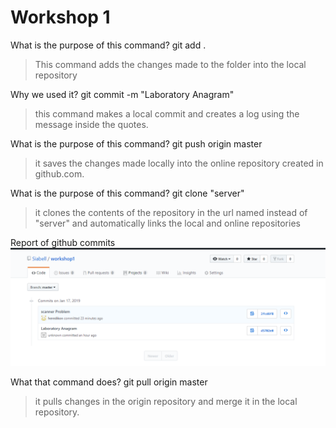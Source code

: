# Workshop 1
What is the purpose of this command? git add .

> This command adds the changes made to the folder into the local repository

Why we used it? git commit -m "Laboratory Anagram"
> this command makes a local commit and creates a log using the message inside the quotes.
> 
What is the purpose of this command? git push origin master
> it saves the changes made locally into the online repository created in github.com.
>  

What is the purpose of this command? git clone "server"
> it clones the contents of the repository  in the url named instead of "server" and automatically links the local and online repositories

Report of github commits
![](lab1/images/github.PNG)



What that command does? git pull origin master

> it pulls changes in the origin repository and merge it in the local repository.
